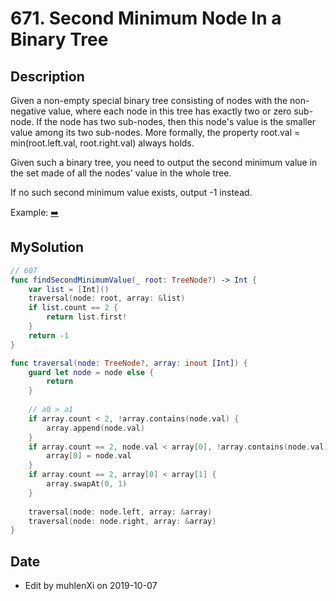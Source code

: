 # 671. Second Minimum Node In a Binary Tree

## Description

Given a non-empty special binary tree consisting of nodes with the non-negative value, where each node in this tree has exactly two or zero sub-node. If the node has two sub-nodes, then this node's value is the smaller value among its two sub-nodes. More formally, the property root.val = min(root.left.val, root.right.val) always holds.

Given such a binary tree, you need to output the second minimum value in the set made of all the nodes' value in the whole tree.

If no such second minimum value exists, output -1 instead.

Example: [➡️](https://leetcode.com/problems/second-minimum-node-in-a-binary-tree/)

## MySolution

```swift
// 607
func findSecondMinimumValue(_ root: TreeNode?) -> Int {
    var list = [Int]()
    traversal(node: root, array: &list)
    if list.count == 2 {
        return list.first!
    }
    return -1
}

func traversal(node: TreeNode?, array: inout [Int]) {
    guard let node = node else {
        return
    }
    
    // a0 > a1
    if array.count < 2, !array.contains(node.val) {
        array.append(node.val)
    }
    if array.count == 2, node.val < array[0], !array.contains(node.val) {
        array[0] = node.val
    }
    if array.count == 2, array[0] < array[1] {
        array.swapAt(0, 1)
    }
    
    traversal(node: node.left, array: &array)
    traversal(node: node.right, array: &array)
}
```

## Date

- Edit by muhlenXi on 2019-10-07